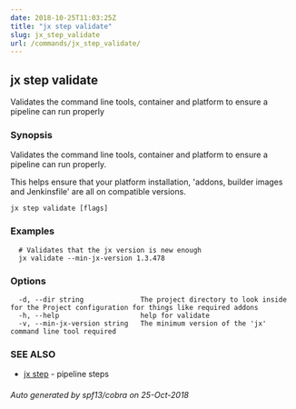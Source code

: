 ```yaml
---
date: 2018-10-25T11:03:25Z
title: "jx step validate"
slug: jx_step_validate
url: /commands/jx_step_validate/
---
```

## jx step validate

Validates the command line tools, container and platform to ensure a pipeline can run properly

### Synopsis

Validates the command line tools, container and platform to ensure a pipeline can run properly. 

This helps ensure that your platform installation, 'addons, builder images and Jenkinsfile' are all on compatible versions.

```
jx step validate [flags]
```

### Examples

```
  # Validates that the jx version is new enough
  jx validate --min-jx-version 1.3.478
```

### Options

```
  -d, --dir string              The project directory to look inside for the Project configuration for things like required addons
  -h, --help                    help for validate
  -v, --min-jx-version string   The minimum version of the 'jx' command line tool required
```

### SEE ALSO

* [jx step](/commands/jx_step/)	 - pipeline steps

###### Auto generated by spf13/cobra on 25-Oct-2018

